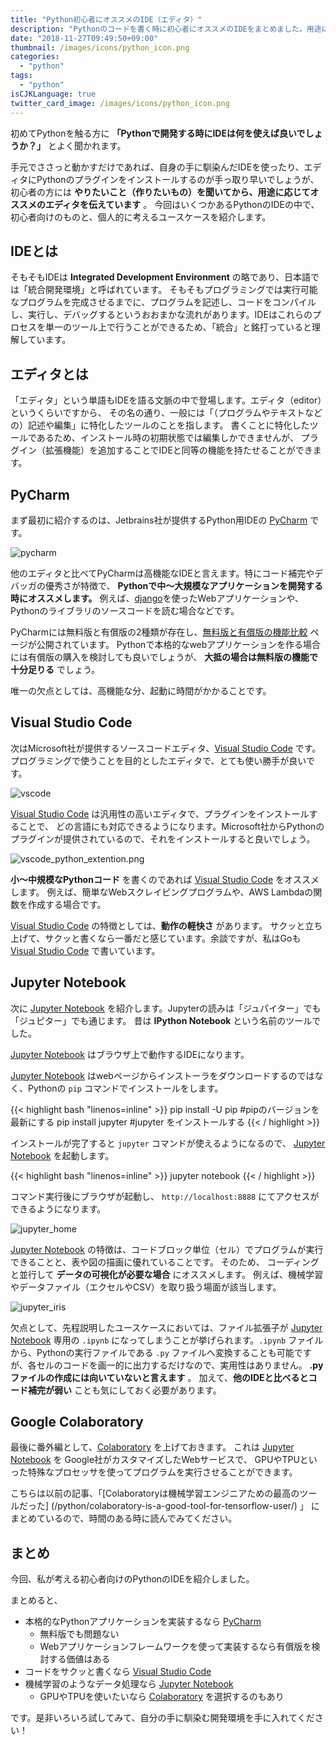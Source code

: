 ```yaml
---
title: "Python初心者にオススメのIDE（エディタ）"
description: "Pythonのコードを書く時に初心者にオススメのIDEをまとめました。用途に応じて使い分けすることで、開発効率をアップさせることができるでしょう。"
date: "2018-11-27T09:49:50+09:00"
thumbnail: /images/icons/python_icon.png
categories:
  - "python"
tags:
  - "python"
isCJKLanguage: true
twitter_card_image: /images/icons/python_icon.png
---
```


初めてPythonを触る方に **「Pythonで開発する時にIDEは何を使えば良いでしょうか？」** とよく聞かれます。

手元でささっと動かすだけであれば、自身の手に馴染んだIDEを使ったり、エディタにPythonのプラグインをインストールするのが手っ取り早いでしょうが、初心者の方には **やりたいこと（作りたいもの）を聞いてから、用途に応じてオススメのエディタを伝えています** 。
今回はいくつかあるPythonのIDEの中で、初心者向けのものと、個人的に考えるユースケースを紹介します。

## IDEとは

そもそもIDEは **Integrated Development Environment** の略であり、日本語では「統合開発環境」と呼ばれています。
そもそもプログラミングでは実行可能なプログラムを完成させるまでに、プログラムを記述し、コードをコンパイルし、実行し、デバッグするというおおまかな流れがあります。IDEはこれらのプロセスを単一のツール上で行うことができるため、「統合」と銘打っていると理解しています。

## エディタとは

「エディタ」という単語もIDEを語る文脈の中で登場します。エディタ（editor）というくらいですから、
その名の通り、一般には「（プログラムやテキストなどの）記述や編集」に特化したツールのことを指します。
書くことに特化したツールであるため、インストール時の初期状態では編集しかできませんが、
プラグイン（拡張機能）を追加することでIDEと同等の機能を持たせることができます。

<!--adsense-->

## PyCharm

まず最初に紹介するのは、Jetbrains社が提供するPython用IDEの [PyCharm](https://www.jetbrains.com/pycharm/) です。

![pycharm](/images/20181127/pycharm.png)

他のエディタと比べてPyCharmは高機能なIDEと言えます。特にコード補完やデバッガの優秀さが特徴で、 **Pythonで中〜大規模なアプリケーションを開発する時にオススメします。** 
例えば、[django](https://www.djangoproject.com/)を使ったWebアプリケーションや、Pythonのライブラリのソースコードを読む場合などです。

PyCharmには無料版と有償版の2種類が存在し、[無料版と有償版の機能比較](https://www.jetbrains.com/pycharm/features/editions_comparison_matrix.html) ページが公開されています。
Pythonで本格的なwebアプリケーションを作る場合には有償版の購入を検討しても良いでしょうが、 **大抵の場合は無料版の機能で十分足りる** でしょう。

唯一の欠点としては、高機能な分、起動に時間がかかることです。

<!--adsense-->

## Visual Studio Code

次はMicrosoft社が提供するソースコードエディタ、[Visual Studio Code](https://code.visualstudio.com/) です。
プログラミングで使うことを目的としたエディタで、とても使い勝手が良いです。

![vscode](/images/20181127/vscode.png)

[Visual Studio Code](https://code.visualstudio.com/) は汎用性の高いエディタで、プラグインをインストールすることで、
どの言語にも対応できるようになります。Microsoft社からPythonのプラグインが提供されているので、それをインストールすると良いでしょう。

![vscode_python_extention.png](/images/20181127/vscode_python_extention.png)

**小〜中規模なPythonコード** を書くのであれば [Visual Studio Code](https://code.visualstudio.com/) をオススメします。
例えば、簡単なWebスクレイピングプログラムや、AWS Lambdaの関数を作成する場合です。

[Visual Studio Code](https://code.visualstudio.com/) の特徴としては、**動作の軽快さ** があります。
サクッと立ち上げて、サクッと書くなら一番だと感じています。余談ですが、私はGoも [Visual Studio Code](https://code.visualstudio.com/) で書いています。

<!--adsense-->

## Jupyter Notebook

次に [Jupyter Notebook](http://jupyter.org/) を紹介します。Jupyterの読みは「ジュパイター」でも「ジュピター」でも通じます。
昔は **IPython Notebook** という名前のツールでした。

[Jupyter Notebook](http://jupyter.org/) はブラウザ上で動作するIDEになります。

[Jupyter Notebook](http://jupyter.org/) はwebページからインストーラをダウンロードするのではなく、Pythonの `pip` コマンドでインストールをします。

{{< highlight bash "linenos=inline" >}}
pip install -U pip  #pipのバージョンを最新にする
pip install jupyter #jupyter をインストールする
{{< / highlight >}}

インストールが完了すると `jupyter` コマンドが使えるようになるので、 [Jupyter Notebook](http://jupyter.org/) を起動します。

{{< highlight bash "linenos=inline" >}}
jupyter notebook
{{< / highlight >}}

コマンド実行後にブラウザが起動し、 `http://localhost:8888` にてアクセスができるようになります。

![jupyter_home](/images/20181127/jupyter_home.png)

[Jupyter Notebook](http://jupyter.org/) の特徴は、コードブロック単位（セル）でプログラムが実行できることと、表や図の描画に優れていることです。
そのため、 コーディングと並行して **データの可視化が必要な場合** にオススメします。
例えば、機械学習やデータファイル（エクセルやCSV）を取り扱う場面が該当します。

![jupyter_iris](/images/20181127/jupyter_iris.png)

欠点として、先程説明したユースケースにおいては、ファイル拡張子が [Jupyter Notebook](http://jupyter.org/) 専用の `.ipynb` になってしまうことが挙げられます。`.ipynb` ファイルから、Pythonの実行ファイルである `.py` ファイルへ変換することも可能ですが、各セルのコードを画一的に出力するだけなので、実用性はありません。 **.pyファイルの作成には向いていないと言えます** 。
加えて、**他のIDEと比べるとコード補完が弱い** ことも気にしておく必要があります。

<!--adsense-->

## Google Colaboratory

最後に番外編として、[Colaboratory](https://colab.research.google.com/) を上げておきます。
これは [Jupyter Notebook](http://jupyter.org/) を Google社がカスタマイズしたWebサービスで、
GPUやTPUといった特殊なプロセッサを使ってプログラムを実行させることができます。

こちらは以前の記事、「[Colaboratoryは機械学習エンジニアための最高のツールだった] (/python/colaboratory-is-a-good-tool-for-tensorflow-user/) 」 にまとめているので、時間のある時に読んでみてください。

## まとめ

今回、私が考える初心者向けのPythonのIDEを紹介しました。

まとめると、

* 本格的なPythonアプリケーションを実装するなら [PyCharm](https://www.jetbrains.com/pycharm/)
  * 無料版でも問題ない
  * Webアプリケーションフレームワークを使って実装するなら有償版を検討する価値はある
* コードをサクッと書くなら [Visual Studio Code](https://code.visualstudio.com/)
* 機械学習のようなデータ処理なら [Jupyter Notebook](http://jupyter.org/)
  * GPUやTPUを使いたいなら [Colaboratory](https://colab.research.google.com/) を選択するのもあり

です。是非いろいろ試してみて、自分の手に馴染む開発環境を手に入れてください！
